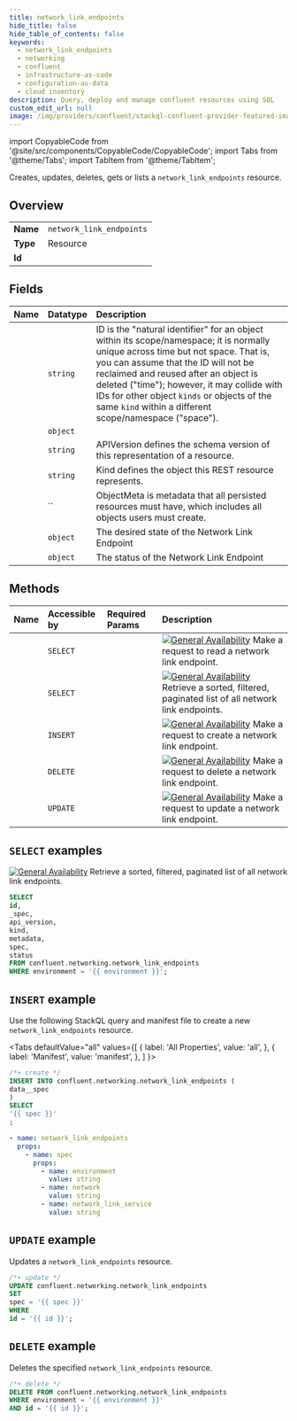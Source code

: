 ```yaml
---
title: network_link_endpoints
hide_title: false
hide_table_of_contents: false
keywords:
  - network_link_endpoints
  - networking
  - confluent
  - infrastructure-as-code
  - configuration-as-data
  - cloud inventory
description: Query, deploy and manage confluent resources using SQL
custom_edit_url: null
image: /img/providers/confluent/stackql-confluent-provider-featured-image.png
---
```


import CopyableCode from '@site/src/components/CopyableCode/CopyableCode';
import Tabs from '@theme/Tabs';
import TabItem from '@theme/TabItem';

Creates, updates, deletes, gets or lists a <code>network_link_endpoints</code> resource.

## Overview
<table><tbody>
<tr><td><b>Name</b></td><td><code>network_link_endpoints</code></td></tr>
<tr><td><b>Type</b></td><td>Resource</td></tr>
<tr><td><b>Id</b></td><td><CopyableCode code="confluent.networking.network_link_endpoints" /></td></tr>
</tbody></table>

## Fields
| Name | Datatype | Description |
|:-----|:---------|:------------|
| <CopyableCode code="id" /> | `string` | ID is the "natural identifier" for an object within its scope/namespace; it is normally unique across time but not space. That is, you can assume that the ID will not be reclaimed and reused after an object is deleted ("time"); however, it may collide with IDs for other object `kinds` or objects of the same `kind` within a different scope/namespace ("space"). |
| <CopyableCode code="_spec" /> | `object` |  |
| <CopyableCode code="api_version" /> | `string` | APIVersion defines the schema version of this representation of a resource. |
| <CopyableCode code="kind" /> | `string` | Kind defines the object this REST resource represents. |
| <CopyableCode code="metadata" /> | `` | ObjectMeta is metadata that all persisted resources must have, which includes all objects users must create. |
| <CopyableCode code="spec" /> | `object` | The desired state of the Network Link Endpoint |
| <CopyableCode code="status" /> | `object` | The status of the Network Link Endpoint |

## Methods
| Name | Accessible by | Required Params | Description |
|:-----|:--------------|:----------------|:------------|
| <CopyableCode code="get_networking_v1network_link_endpoint" /> | `SELECT` | <CopyableCode code="environment, id" /> | [![General Availability](https://img.shields.io/badge/Lifecycle%20Stage-General%20Availability-%2345c6e8)](#section/Versioning/API-Lifecycle-Policy) Make a request to read a network link endpoint. |
| <CopyableCode code="list_networking_v1network_link_endpoints" /> | `SELECT` | <CopyableCode code="environment" /> | [![General Availability](https://img.shields.io/badge/Lifecycle%20Stage-General%20Availability-%2345c6e8)](#section/Versioning/API-Lifecycle-Policy) Retrieve a sorted, filtered, paginated list of all network link endpoints. |
| <CopyableCode code="create_networking_v1network_link_endpoint" /> | `INSERT` | <CopyableCode code="" /> | [![General Availability](https://img.shields.io/badge/Lifecycle%20Stage-General%20Availability-%2345c6e8)](#section/Versioning/API-Lifecycle-Policy) Make a request to create a network link endpoint. |
| <CopyableCode code="delete_networking_v1network_link_endpoint" /> | `DELETE` | <CopyableCode code="environment, id" /> | [![General Availability](https://img.shields.io/badge/Lifecycle%20Stage-General%20Availability-%2345c6e8)](#section/Versioning/API-Lifecycle-Policy) Make a request to delete a network link endpoint. |
| <CopyableCode code="update_networking_v1network_link_endpoint" /> | `UPDATE` | <CopyableCode code="id" /> | [![General Availability](https://img.shields.io/badge/Lifecycle%20Stage-General%20Availability-%2345c6e8)](#section/Versioning/API-Lifecycle-Policy) Make a request to update a network link endpoint. |

## `SELECT` examples

[![General Availability](https://img.shields.io/badge/Lifecycle%20Stage-General%20Availability-%2345c6e8)](#section/Versioning/API-Lifecycle-Policy) Retrieve a sorted, filtered, paginated list of all network link endpoints.


```sql
SELECT
id,
_spec,
api_version,
kind,
metadata,
spec,
status
FROM confluent.networking.network_link_endpoints
WHERE environment = '{{ environment }}';
```
## `INSERT` example

Use the following StackQL query and manifest file to create a new <code>network_link_endpoints</code> resource.

<Tabs
    defaultValue="all"
    values={[
        { label: 'All Properties', value: 'all', },
        { label: 'Manifest', value: 'manifest', },
    ]
}>
<TabItem value="all">

```sql
/*+ create */
INSERT INTO confluent.networking.network_link_endpoints (
data__spec
)
SELECT 
'{{ spec }}'
;
```
</TabItem>
<TabItem value="manifest">

```yaml
- name: network_link_endpoints
  props:
    - name: spec
      props:
        - name: environment
          value: string
        - name: network
          value: string
        - name: network_link_service
          value: string

```
</TabItem>
</Tabs>

## `UPDATE` example

Updates a <code>network_link_endpoints</code> resource.

```sql
/*+ update */
UPDATE confluent.networking.network_link_endpoints
SET 
spec = '{{ spec }}'
WHERE 
id = '{{ id }}';
```

## `DELETE` example

Deletes the specified <code>network_link_endpoints</code> resource.

```sql
/*+ delete */
DELETE FROM confluent.networking.network_link_endpoints
WHERE environment = '{{ environment }}'
AND id = '{{ id }}';
```
